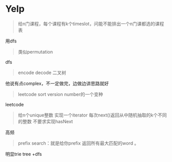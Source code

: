 # Yelp

> 给n门课程，每个课程有k个timeslot，问能不能排出一个n门课都选的课程表

用dfs

> 类似permutation

dfs

> encode decode 二叉树

他说有点complex，不一定做完，边做边讲思路就好


> leetcode sort version number的一个变种

leetcode

> 给n个unique整数 实现一个iterator 每次next()返回从中随机抽取的k个不同的整数 不要求实现hasNext

高频


> prefix search：就是给你prefix 返回所有最大匹配的word 。

明显trie tree +dfs

